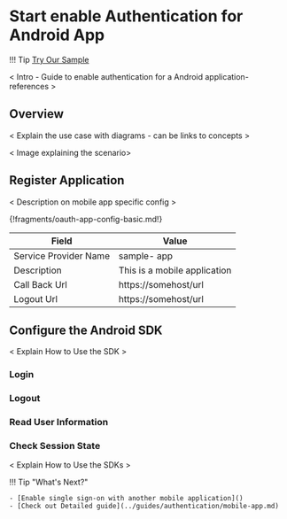 # Start enable Authentication for Android App

!!! Tip 
    [Try Our Sample](../../samples/android)
    
< Intro - Guide to enable authentication for a Android application- references >

## Overview
 < Explain the use case with diagrams - can be links to concepts > 
 
 < Image explaining the scenario>
 
## Register Application

 < Description on mobile app specific config >

{!fragments/oauth-app-config-basic.md!}

| Field                 | Value         | 
| --------------------- | ------------- | 
| Service Provider Name | sample- app  |
| Description           | This is a mobile application  | 
| Call Back Url         | https://somehost/url  | 
| Logout Url         | https://somehost/url  | 

## Configure the Android SDK

< Explain How to Use the SDK >

### Login

### Logout

### Read User Information

### Check Session State

< Explain How to Use the SDKs >

!!! Tip "What's Next?"

    - [Enable single sign-on with another mobile application]()
    - [Check out Detailed guide](../guides/authentication/mobile-app.md)    